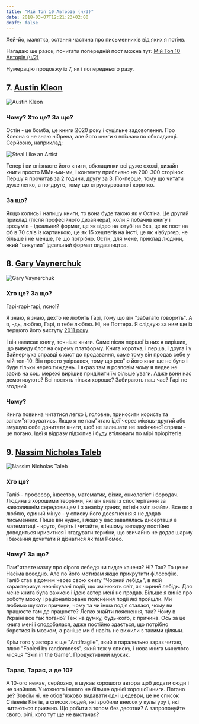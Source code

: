 ```yaml
---
title: "Мій Топ 10 Авторів (ч/3)"
date: 2018-03-07T12:21:23+02:00
draft: false
---
```



Хей-йо, малятка, остання частина про письменників від яких я поті~~к~~в.

Нагадаю ще разок, почитати попередній пост можна тут: 
[Мій Топ 10 Авторів (ч/2)](https://ua.tarasmatsyk.com/blog/top-10-fav-authors-2/)

Нумерацію продовжу із 7, як і попереднього разу.

## 7. [Austin Kleon](https://www.amazon.com/Austin-Kleon/e/B002HDCKJ2/ref=sr_tc_2_0?qid=1520072371&sr=8-2-ent)

![Austin Kleon](https://images-na.ssl-images-amazon.com/images/I/61dSM74wF9L._UX250_.jpg "Austin Kleon")

### Чому? Хто це? За що?

Остін - це бомба, це книги 2020 року і суцільне задоволення. Про Клеона я не знаю ні0рена,
але його книги я впізнаю по обкладинці. Серйозно, наприклад:

![Steal Like an Artist](https://images-na.ssl-images-amazon.com/images/I/51fIZsUhrpL._SY498_BO1,204,203,200_.jpg "Steal Like an Artist")

Тепер і ви впізнаєте його книги, обкладинки всі дуже схожі, дизайн книги просто ММи-ми-ми,
і контенту приблизно на 200-300 сторінок. Першу я прочитав за 2 години, другу за 3.
По-перше, тому що читати дуже легко, а по-друге, тому що структуровано і коротко.


### За що?
Якщо колись і напишу книги, то вона буде такою як у Остіна. Це другий приклад (після професійного дизайнера),
коли я побачив книгу і зрозумів - ідеальний формат, це як відео на ютубі на 5хв, 
це як пост на фб в 70 слів із картинкою, це як 15 хештегів на інсті, це як чізбургер,
не більше і не менше, те що потрібно.
Остін, для мене, приклад людини, який "викупив" ідеальний формат видавництва. 

## 8. [Gary Vaynerchuk](https://www.amazon.com/Gary-Vaynerchuk/e/B001JP7NBE/ref=dp_byline_cont_book_1)

![Gary Vaynerchuk](https://images-na.ssl-images-amazon.com/images/I/51N0WINeD0L._UX250_.jpg "Gary Vaynerchuk")

### Хто це? За що?
Гарі-гарі-гарі, ясно!?

Я знаю, я знаю, дехто не любить Гарі, тому що він "забагато говорить". А я, -дь, люблю, Гарі, я тебе люблю.
Ні, не Поттера. 
Я слідкую за ним ще із першого його виступу [2011 року](https://www.youtube.com/watch?v=lcqCAqZtedI)

І він написав книгу, точніше книги. Саме після першої із них я вирішив, що виведу блог на окрему платформу.
Книга коротка, і перша, і друга і у Вайнерчука справді є хист до продавання, саме тому
він продав себе у мій топ-10. Він просто увірвався, тому що рев"ю його книг ще не було і буде тільки через тиждень.
І якраз там я розповім чому я ледве не забив на соц. мережі вирішив приділити їм більше уваги.
Адже вони нас демотивують? Всі постять тільки хороше? Забирають наш час? Гарі не згодний

### Чому? 
Книга повинна читатися легко і, головне, приносити користь та запам"ятовуватись.
Якщо я не пам"ятаю ідеї через місяць-другий або змушую себе дочитати книги, щоб не залишати не закінчиної справи - це погано.
Ідеї я відразу підхопив і буду втілювати по мірі пріорітетів.


## 9. [Nassim Nicholas Taleb](https://www.amazon.com/Nassim-Nicholas-Taleb/e/B000APVZ7W/ref=sr_ntt_srch_lnk_1?qid=1520072976&sr=1-1)

![Nassim Nicholas Taleb](https://images-na.ssl-images-amazon.com/images/I/513Q6HNMzaL._UX250_.jpg "Nassim Nicholas Taleb")

### Хто це? 
Таліб - професор, інвестор, математик, фізик, онкологіст і бородач. 
Людина з хорошими теоріями, які він вивів із спостерігання за навколишнім середовищем і з аналізу
даних, які він зміг знайти. Все як я люблю, єдиний мінус - у списку його досягнення я не додав письменник.
Пише він нудно, і якщо у вас завалялась дисертація в математиці - круто, беріть і читайте, в іншому випадку постійно
доводиться кривитися і згадувати терміни, що звичайно не додає шарму і бажання дочитати й дізнатися як там Ромео.

### Чому? За що?
Пам"ятаєте казку про сірого лебедя чи гидке каченя? Ні? Так? То це не Насіма всеодно. Але по його мотивам якщо прикрутити філософію.
Таліб став відомим через свою книгу "Чорний лебідь", в якій характеризує неочікувані події, що змінюють світ, як чорний лебідь.
Для мене книга була важкою і ідею автор мені не продав. Більше я виніс про роботу мозку і раціоналізоване пояснення події які пройшли.
Ми любимо шукати причини, чому та чи інша подія сталася, чому ви працюєте там де працюєте? Легко знайти пояснення, так?
Чому в Україні все так погано? Теж на думку, будь-кого, є причина. Ось за це книга мені і сподобалася, адже постійно здається, що
потрібно боротися із мозком, а раніше ми б навіть не вижили з такими цілями.

Крім того у автора є ще "Antifragile", який я паралельно зараз читаю, плюс "Fooled by randomness",
який теж у списку, і нова книга минулого місяця "Skin in the Game". Продуктивний мужик.


### Тарас, Тарас, а де 10?
А 10-ого немає, серйозно, я шукав хорошого автора щоб додати сюди і не знайшов.
У кожного іншого не більше однієї хорошої книги. Погано це? Зовсім ні, не обов"язково видавати одні шедеври,
це не список Стівенів Кінгів, а список людей, які зробили внесок у культуру і, які читаються приємно.
Що робити з топом без десятки? А запропонуйте свого, рілі, кого тут ще не вистачає?




